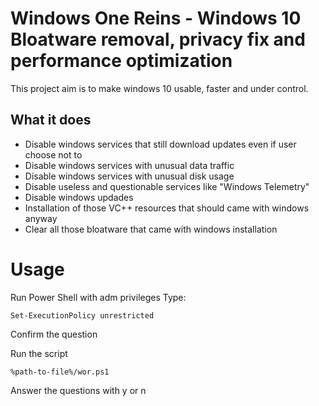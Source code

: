 # Windows One Reins - Windows 10 Bloatware removal, privacy fix and performance optimization

This project aim is to make windows 10 usable, faster and under control. 

## What it does

- Disable windows services that still download updates even if user choose not to
- Disable windows services with unusual data traffic
- Disable windows services with unusual disk usage
- Disable useless and questionable services like "Windows Telemetry"
- Disable windows updades
- Installation of those VC++ resources that should came with windows anyway
- Clear all those bloatware that came with windows installation

Usage
============

Run Power Shell with adm privileges
Type:

    Set-ExecutionPolicy unrestricted


Confirm the question

Run the script 

    %path-to-file%/wor.ps1
    
Answer the questions with y or n
